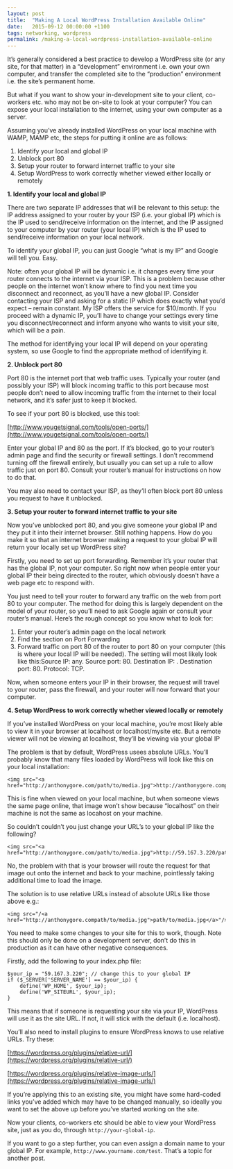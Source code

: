 ```yaml
---
layout: post
title:  "Making A Local WordPress Installation Available Online"
date:   2015-09-12 00:00:00 +1100
tags: networking, wordpress
permalink: /making-a-local-wordpress-installation-available-online
---
```


It’s generally considered a best practice to develop a WordPress site (or any site, for that matter) in a “development” environment i.e. own your own computer, and transfer the completed site to the “production” environment i.e. the site’s permanent home.

But what if you want to show your in-development site to your client, co-workers etc. who may not be on-site to look at your computer? You can expose your local installation to the internet, using your own computer as a server.

Assuming you’ve already installed WordPress on your local machine with WAMP, MAMP etc, the steps for putting it online are as follows:

1. Identify your local and global IP
2. Unblock port 80
3. Setup your router to forward internet traffic to your site
4. Setup WordPress to work correctly whether viewed either locally or remotely
 

**1. Identify your local and global IP**

There are two separate IP addresses that will be relevant to this setup: the IP address assigned to your router by your ISP (i.e. your global IP) which is the IP used to send/receive information on the internet, and the IP assigned to your computer by your router (your local IP) which is the IP used to send/receive information on your local network.

To identify your global IP, you can just Google “what is my IP” and Google will tell you. Easy.

Note: often your global IP will be dynamic i.e. it changes every time your router connects to the internet via your ISP. This is a problem because other people on the internet won’t know where to find you next time you disconnect and reconnect, as you’ll have a new global IP. Consider contacting your ISP and asking for a static IP which does exactly what you’d expect – remain constant. My ISP offers the service for $10/month. If you proceed with a dynamic IP, you’ll have to change your settings every time you disconnect/reconnect and inform anyone who wants to visit your site, which will be a pain.

The method for identifying your local IP will depend on your operating system, so use Google to find the appropriate method of identifying it.

 

**2. Unblock port 80**

Port 80 is the internet port that web traffic uses. Typically your router (and possibly your ISP) will block incoming traffic to this port because most people don’t need to allow incoming traffic from the internet to their local network, and it’s safer just to keep it blocked.

To see if your port 80 is blocked, use this tool:

[http://www.yougetsignal.com/tools/open-ports/](http://www.yougetsignal.com/tools/open-ports/)

Enter your global IP and 80 as the port. If it’s blocked, go to your router’s admin page and find the security or firewall settings. I don’t recommend turning off the firewall entirely, but usually you can set up a rule to allow traffic just on port 80. Consult your router’s manual for instructions on how to do that.

You may also need to contact your ISP, as they’ll often block port 80 unless you request to have it unblocked.

 

**3. Setup your router to forward internet traffic to your site**

Now you’ve unblocked port 80, and you give someone your global IP and they put it into their internet browser. Still nothing happens. How do you make it so that an internet browser making a request to your global IP will return your locally set up WordPress site?

Firstly, you need to set up port forwarding. Remember it’s your router that has the global IP, not your computer. So right now when people enter your global IP their being directed to the router, which obviously doesn’t have a web page etc to respond with.

You just need to tell your router to forward any traffic on the web from port 80 to your computer. The method for doing this is largely dependent on the model of your router, so you’ll need to ask Google again or consult your router’s manual. Here’s the rough concept so you know what to look for:

1. Enter your router’s admin page on the local network
2. Find the section on Port Forwarding
3. Forward traffic on port 80 of the router to port 80 on your computer (this is where your local IP will be needed). The setting will most likely look like this:Source IP: any. Source port: 80. Destination IP: <your local IP>. Destination port: 80. Protocol: TCP.

Now, when someone enters your IP in their browser, the request will travel to your router, pass the firewall, and your router will now forward that your computer.

 

**4. Setup WordPress to work correctly whether viewed locally or remotely**

If you’ve installed WordPress on your local machine, you’re most likely able to view it in your browser at localhost or localhost/mysite etc. But a remote viewer will not be viewing at localhost, they’ll be viewing via your global IP

The problem is that by default, WordPress usees absolute URLs. You’ll probably know that many files loaded by WordPress will look like this on your local installation:

    <img src="<a href="http://anthonygore.com/path/to/media.jpg">http://anthonygore.compath/to/media.jpg</a>"/>

This is fine when viewed on your local machine, but when someone views the same page online, that image won’t show because “localhost” on their machine is not the same as locahost on your machine.

So couldn’t couldn’t you just change your URL’s to your global IP like the following?

    <img src="<a href="http://anthonygore.com/path/to/media.jpg">http://59.167.3.220/path/to/media.jpg</a>"/>
    
No, the problem with that is your browser will route the request for that image out onto the internet and back to your machine, pointlessly taking additional time to load the image.

The solution is to use relative URLs instead of absolute URLs like those above e.g.:

    <img src="/<a href="http://anthonygore.compath/to/media.jpg">path/to/media.jpg</a>"/>
    
You need to make some changes to your site for this to work, though. Note this should only be done on a development server, don’t do this in production as it can have other negative consequences.

Firstly, add the following to your index.php file:

    $your_ip = "59.167.3.220"; // change this to your global IP
    if ($_SERVER['SERVER_NAME'] == $your_ip) {
        define('WP_HOME', $your_ip);
        define('WP_SITEURL', $your_ip);
    }
    
This means that if someone is requesting your site via your IP, WordPress will use it as the site URL. If not, it will stick with the default (i.e. localhost).

You’ll also need to install plugins to ensure WordPress knows to use relative URLs. Try these:

[https://wordpress.org/plugins/relative-url/](https://wordpress.org/plugins/relative-url/)

[https://wordpress.org/plugins/relative-image-urls/](https://wordpress.org/plugins/relative-image-urls/)

If you’re applying this to an existing site, you might have some hard-coded links you’ve added which may have to be changed manually, so ideally you want to set the above up before you’ve started working on the site.

Now your clients, co-workers etc should be able to view your WordPress site, just as you do, through `http://your-global-ip`.

If you want to go a step further, you can even assign a domain name to your global IP. For example, `http://www.yourname.com/test`. That’s a topic for another post.

